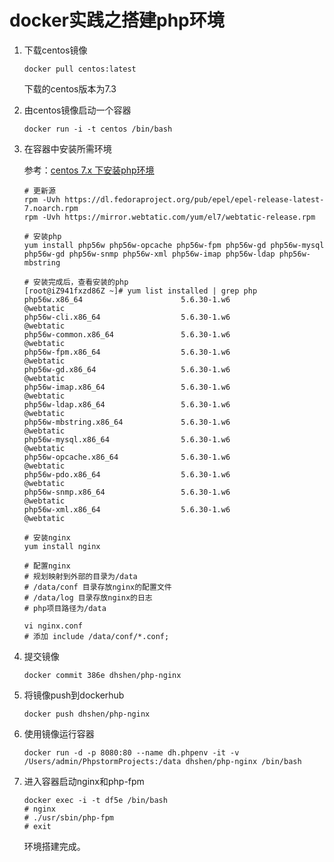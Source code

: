 # docker实践之搭建php环境

1. 下载centos镜像

   ```
   docker pull centos:latest
   ```

   下载的centos版本为7.3

2. 由centos镜像启动一个容器

   ```
   docker run -i -t centos /bin/bash
   ```

3. 在容器中安装所需环境

   参考：[centos 7.x 下安装php环境](https://webtatic.com/packages/php56/)

   ```
   # 更新源
   rpm -Uvh https://dl.fedoraproject.org/pub/epel/epel-release-latest-7.noarch.rpm
   rpm -Uvh https://mirror.webtatic.com/yum/el7/webtatic-release.rpm
   ```

   ```
   # 安装php
   yum install php56w php56w-opcache php56w-fpm php56w-gd php56w-mysql php56w-gd php56w-snmp php56w-xml php56w-imap php56w-ldap php56w-mbstring
   ```

   ```
   # 安装完成后，查看安装的php
   [root@iZ941fxzd86Z ~]# yum list installed | grep php
   php56w.x86_64                      5.6.30-1.w6                         @webtatic
   php56w-cli.x86_64                  5.6.30-1.w6                         @webtatic
   php56w-common.x86_64               5.6.30-1.w6                         @webtatic
   php56w-fpm.x86_64                  5.6.30-1.w6                         @webtatic
   php56w-gd.x86_64                   5.6.30-1.w6                         @webtatic
   php56w-imap.x86_64                 5.6.30-1.w6                         @webtatic
   php56w-ldap.x86_64                 5.6.30-1.w6                         @webtatic
   php56w-mbstring.x86_64             5.6.30-1.w6                         @webtatic
   php56w-mysql.x86_64                5.6.30-1.w6                         @webtatic
   php56w-opcache.x86_64              5.6.30-1.w6                         @webtatic
   php56w-pdo.x86_64                  5.6.30-1.w6                         @webtatic
   php56w-snmp.x86_64                 5.6.30-1.w6                         @webtatic
   php56w-xml.x86_64                  5.6.30-1.w6                         @webtatic
   ```

   ```
   # 安装nginx
   yum install nginx
   ```

   ```
   # 配置nginx
   # 规划映射到外部的目录为/data
   # /data/conf 目录存放nginx的配置文件
   # /data/log 目录存放nginx的日志
   # php项目路径为/data

   vi nginx.conf
   # 添加 include /data/conf/*.conf;
   ```

4. 提交镜像

   ```
   docker commit 386e dhshen/php-nginx
   ```

5. 将镜像push到dockerhub

   ```
   docker push dhshen/php-nginx
   ```

6. 使用镜像运行容器

   ```
   docker run -d -p 8080:80 --name dh.phpenv -it -v /Users/admin/PhpstormProjects:/data dhshen/php-nginx /bin/bash
   ```

7. 进入容器启动nginx和php-fpm

   ```
   docker exec -i -t df5e /bin/bash
   # nginx
   # ./usr/sbin/php-fpm
   # exit
   ```

   环境搭建完成。













































